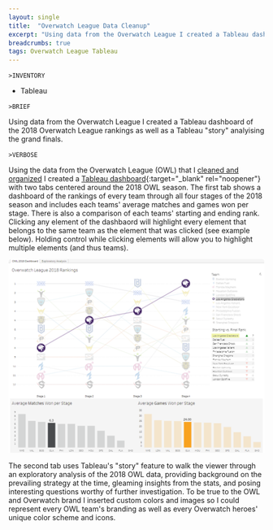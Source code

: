 ```yaml
---
layout: single
title:  "Overwatch League Data Cleanup"
excerpt: "Using data from the Overwatch League I created a Tableau dashboard of the 2018 Overwatch League rankings as well as a Tableau "story" analyising the grand finals."
breadcrumbs: true
tags: Overwatch League Tableau
---
```


```
>INVENTORY
```
- Tableau

```
>BRIEF
```
  Using data from the Overwatch League I created a Tableau dashboard of the 2018 Overwatch League rankings as well as a Tableau "story" analyising the grand finals.
  
  
```
>VERBOSE
```
  Using the data from the Overwatch League (OWL) that I [cleaned and organized]() I created a [Tableau dashboard](https://public.tableau.com/app/profile/max.tollefsen/viz/OverwatchLeague2018/OWL2018Dashboard){:target="_blank" rel="noopener"} with two tabs centered around the 2018 OWL season. The first tab shows a dashboard of the rankings of every team through all four stages of the 2018 season and includes each teams' average matches and games won per stage. There is also a comparison of each teams' starting and ending rank. Clicking any element of the dashbaord will highlight every element that belongs to the same team as the element that was clicked (see example below). Holding control while clicking elements will allow you to highlight multiple elements (and thus teams).
  
  ![owl-2018-dashboard-example](/assets/images/owl-2018-dashboard-example.png)
  
  The second tab uses Tableau's "story" feature to walk the viewer through an exploratory analysis of the 2018 OWL data, providing background on the prevailing strategy at the time, gleaming insights from the stats, and posing interesting questions worthy of further investigation.
  To be true to the OWL and Overwatch brand I inserted custom colors and images so I could represent every OWL team's branding as well as every Overwatch heroes' unique color scheme and icons.
